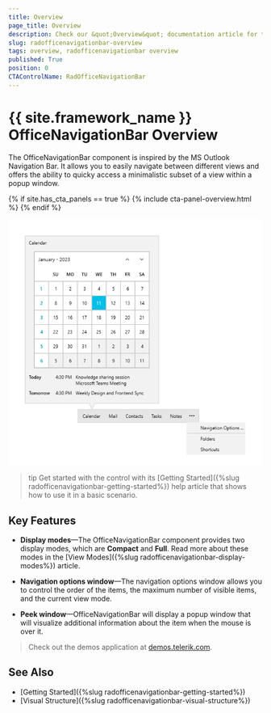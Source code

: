 ```yaml
---
title: Overview
page_title: Overview
description: Check our &quot;Overview&quot; documentation article for the RadOfficeNavigationBar control.
slug: radofficenavigationbar-overview
tags: overview, radofficenavigationbar overview
published: True
position: 0
CTAControlName: RadOfficeNavigationBar
---
```


# {{ site.framework_name }} OfficeNavigationBar Overview

The OfficeNavigationBar component is inspired by the MS Outlook Navigation Bar. It allows you to easily navigate between different views and offers the ability to quicky access a minimalistic subset of a view within a popup window.

{% if site.has_cta_panels == true %}
{% include cta-panel-overview.html %}
{% endif %}

![{{ site.framework_name }} RadOfficeNavigationBar overview](images/radofficenavigationbar-overview-0.png)

>tip Get started with the control with its [Getting Started]({%slug radofficenavigationbar-getting-started%}) help article that shows how to use it in a basic scenario.

## Key Features

* __Display modes__&mdash;The OfficeNavigationBar component provides two display modes, which are __Compact__ and __Full__. Read more about these modes in the [View Modes]({%slug radofficenavigationbar-display-modes%}) article.

* __Navigation options window__&mdash;The navigation options window allows you to control the order of the items, the maximum number of visible items, and the current view mode. 

* __Peek window__&mdash;OfficeNavigationBar will display a popup window that will visualize additional information about the item when the mouse is over it.

> Check out the demos application at [demos.telerik.com](https://demos.telerik.com/wpf/).

## See Also
* [Getting Started]({%slug radofficenavigationbar-getting-started%})
* [Visual Structure]({%slug radofficenavigationbar-visual-structure%})
